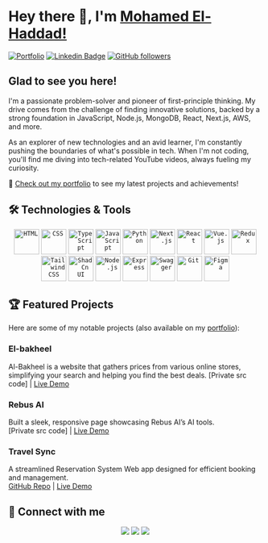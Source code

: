 # Hey there 👋, I'm [Mohamed El-Haddad!](https://github.com/Haddad308/)

[![Portfolio](https://img.shields.io/badge/-Portfolio-4285F4?style=flat-square&logo=google-chrome&logoColor=white)](https://your-portfolio-url.com)
[![Linkedin Badge](https://img.shields.io/badge/-LinkedIn-0e76a8?style=flat-square&logo=Linkedin&logoColor=white)](https://linkedin.com/in/haddad308)
[![GitHub followers](https://img.shields.io/github/followers/Haddad308?label=Follow&style=social)](https://github.com/Haddad308)

## Glad to see you here! 

I'm a passionate problem-solver and pioneer of first-principle thinking. My drive comes from the challenge of finding innovative solutions, backed by a strong foundation in JavaScript, Node.js, MongoDB, React, Next.js, AWS, and more.

As an explorer of new technologies and an avid learner, I'm constantly pushing the boundaries of what's possible in tech. When I'm not coding, you'll find me diving into tech-related YouTube videos, always fueling my curiosity.

📂 [Check out my portfolio](https://your-portfolio-url.com) to see my latest projects and achievements!

## 🛠️ Technologies & Tools

<div align="center">
	<code><img width="50" src="https://user-images.githubusercontent.com/25181517/192158954-f88b5814-d510-4564-b285-dff7d6400dad.png" alt="HTML" title="HTML"/></code>
	<code><img width="50" src="https://user-images.githubusercontent.com/25181517/183898674-75a4a1b1-f960-4ea9-abcb-637170a00a75.png" alt="CSS" title="CSS"/></code>
	<code><img width="50" src="https://user-images.githubusercontent.com/25181517/183890598-19a0ac2d-e88a-4005-a8df-1ee36782fde1.png" alt="TypeScript" title="TypeScript"/></code>
	<code><img width="50" src="https://user-images.githubusercontent.com/25181517/117447155-6a868a00-af3d-11eb-9cfe-245df15c9f3f.png" alt="JavaScript" title="JavaScript"/></code>
	<code><img width="50" src="https://user-images.githubusercontent.com/25181517/183423507-c056a6f9-1ba8-4312-a350-19bcbc5a8697.png" alt="Python" title="Python"/></code>
	<code><img width="50" src="https://github.com/marwin1991/profile-technology-icons/assets/136815194/5f8c622c-c217-4649-b0a9-7e0ee24bd704" alt="Next.js" title="Next.js"/></code>
	<code><img width="50" src="https://user-images.githubusercontent.com/25181517/183897015-94a058a6-b86e-4e42-a37f-bf92061753e5.png" alt="React" title="React"/></code>
	<code><img width="50" src="https://user-images.githubusercontent.com/25181517/117448124-a2da9800-af3e-11eb-85d2-bd1b69b65603.png" alt="Vue.js" title="Vue.js"/></code>
	<code><img width="50" src="https://user-images.githubusercontent.com/25181517/187896150-cc1dcb12-d490-445c-8e4d-1275cd2388d6.png" alt="Redux" title="Redux"/></code>
	<code><img width="50" src="https://user-images.githubusercontent.com/25181517/202896760-337261ed-ee92-4979-84c4-d4b829c7355d.png" alt="Tailwind CSS" title="Tailwind CSS"/></code>
	<code><img width="50" src="https://github.com/user-attachments/assets/e4bd419a-2a4a-459a-ba9a-d3324e693c4d" alt="ShadCn UI" title="ShadCn UI"/></code>
	<code><img width="50" src="https://user-images.githubusercontent.com/25181517/183568594-85e280a7-0d7e-4d1a-9028-c8c2209e073c.png" alt="Node.js" title="Node.js"/></code>
	<code><img width="50" src="https://user-images.githubusercontent.com/25181517/183859966-a3462d8d-1bc7-4880-b353-e2cbed900ed6.png" alt="Express" title="Express"/></code>
	<code><img width="50" src="https://user-images.githubusercontent.com/25181517/186711335-a3729606-5a78-4496-9a36-06efcc74f800.png" alt="Swagger" title="Swagger"/></code>
	<code><img width="50" src="https://user-images.githubusercontent.com/25181517/192108372-f71d70ac-7ae6-4c0d-8395-51d8870c2ef0.png" alt="Git" title="Git"/></code>
	<code><img width="50" src="https://user-images.githubusercontent.com/25181517/189715289-df3ee512-6eca-463f-a0f4-c10d94a06b2f.png" alt="Figma" title="Figma"/></code>
</div>

## 🏆 Featured Projects

Here are some of my notable projects (also available on my [portfolio](https://your-portfolio-url.com)):

### El-bakheel
Al-Bakheel is a website that gathers prices from various online stores, simplifying your search and helping you find the best deals.
[Private src code] | [Live Demo](https://el-bakheel-zeta.vercel.app/en)

### Rebus AI
Built a sleek, responsive page showcasing Rebus AI’s AI tools.
<br/>
[Private src code] | [Live Demo](https://app.rebusai.com/)

### Travel Sync
A streamlined Reservation System Web app designed for efficient booking and management.
<br/>
[GitHub Repo](https://github.com/Haddad308/TravelSync) | [Live Demo](https://travel-sync.vercel.app/login?returnTo=%2F)


## 🤝 Connect with me

<p align="center">
<a href="https://your-portfolio-url.com"><img src="https://img.shields.io/badge/-Portfolio-4285F4?style=flat&logo=google-chrome&logoColor=white"/></a>
<a href="https://linkedin.com/in/haddad308"><img src="https://img.shields.io/badge/-Mohamed%20El%20Haddad-0077B5?style=flat&logo=Linkedin&logoColor=white"/></a>
<a href="mailto:melhaddad308@gmail.com"><img src="https://img.shields.io/badge/-melhaddad308@gmail.com-D14836?style=flat&logo=Gmail&logoColor=white"/></a>
</p>

